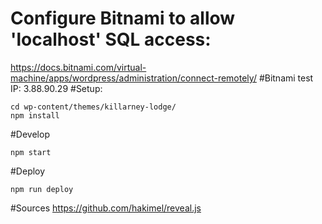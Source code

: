 # Configure Bitnami to allow 'localhost' SQL access:
https://docs.bitnami.com/virtual-machine/apps/wordpress/administration/connect-remotely/
#Bitnami test IP:
3.88.90.29
#Setup:
```
cd wp-content/themes/killarney-lodge/
npm install
```
#Develop
```
npm start
```
#Deploy
```
npm run deploy
```
#Sources
https://github.com/hakimel/reveal.js
